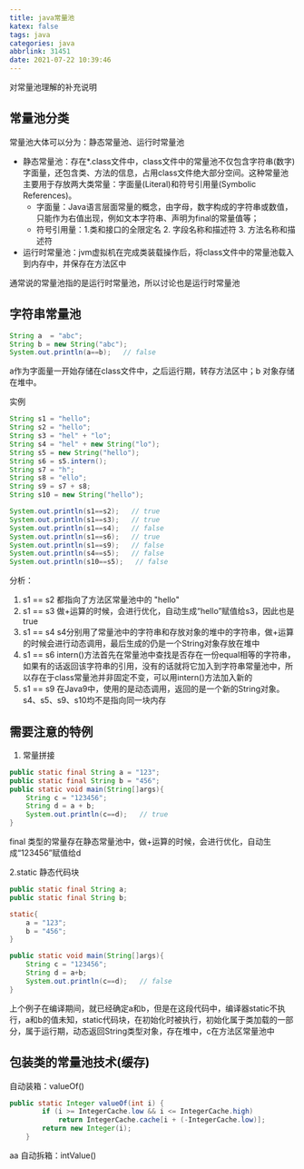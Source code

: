 ```yaml
---
title: java常量池
katex: false
tags: java
categories: java
abbrlink: 31451
date: 2021-07-22 10:39:46
---
```


对常量池理解的补充说明
<!-- more -->

## 常量池分类
常量池大体可以分为：静态常量池、运行时常量池
- 静态常量池：存在*.class文件中，class文件中的常量池不仅包含字符串(数字)字面量，还包含类、方法的信息，占用class文件绝大部分空间。这种常量池主要用于存放两大类常量：字面量(Literal)和符号引用量(Symbolic References)。
    - 字面量：Java语言层面常量的概念，由字母，数字构成的字符串或数值，只能作为右值出现，例如文本字符串、声明为final的常量值等；
    - 符号引用量：1.类和接口的全限定名 2. 字段名称和描述符  3. 方法名称和描述符
- 运行时常量池：jvm虚拟机在完成类装载操作后，将class文件中的常量池载入到内存中，并保存在方法区中

通常说的常量池指的是运行时常量池，所以讨论也是运行时常量池

## 字符串常量池
```java
String a  = "abc";
String b = new String("abc");
System.out.println(a==b);   // false
```
a作为字面量一开始存储在class文件中，之后运行期，转存方法区中；b 对象存储在堆中。

实例
```java
String s1 = "hello";
String s2 = "hello";
String s3 = "hel" + "lo";
String s4 = "hel" + new String("lo");
String s5 = new String("hello");
String s6 = s5.intern();
String s7 = "h";
String s8 = "ello";
String s9 = s7 + s8;
String s10 = new String("hello");

System.out.println(s1==s2);   // true
System.out.println(s1==s3);   // true
System.out.println(s1==s4);   // false
System.out.println(s1==s6);   // true
System.out.println(s1==s9);   // false
System.out.println(s4==s5);   // false
System.out.println(s10==s5);   // false
```
分析：
1. s1 == s2 都指向了方法区常量池中的 "hello"
2. s1 == s3 做+运算的时候，会进行优化，自动生成“hello”赋值给s3，因此也是true
3. s1 == s4 s4分别用了常量池中的字符串和存放对象的堆中的字符串，做+运算的时候会进行动态调用，最后生成的仍是一个String对象存放在堆中
4. s1 == s6 intern()方法首先在常量池中查找是否存在一份equal相等的字符串，如果有的话返回该字符串的引用，没有的话就将它加入到字符串常量池中，所以存在于class常量池并非固定不变，可以用intern()方法加入新的
5. s1 == s9 在Java9中，使用的是动态调用，返回的是一个新的String对象。s4、s5、s9、s10均不是指向同一块内存

## 需要注意的特例
1. 常量拼接
```java
public static final String a = "123";
public static final String b = "456";
public static void main(String[]args){
    String c = "123456";
    String d = a + b;
    System.out.println(c==d);   // true
}
```
final 类型的常量存在静态常量池中，做+运算的时候，会进行优化，自动生成“123456”赋值给d

2.static 静态代码块
```java
public static final String a;
public static final String b;

static{
    a = "123";
    b = "456";
}

public static void main(String[]args){
    String c = "123456";
    String d = a+b;
    System.out.println(c==d);   // false
}
```
上个例子在编译期间，就已经确定a和b，但是在这段代码中，编译器static不执行，a和b的值未知，static代码块，在初始化时被执行，初始化属于类加载的一部分，属于运行期，动态返回String类型对象，存在堆中，c在方法区常量池中

## 包装类的常量池技术(缓存)
自动装箱：valueOf() 

```java
public static Integer valueOf(int i) {
        if (i >= IntegerCache.low && i <= IntegerCache.high)
            return IntegerCache.cache[i + (-IntegerCache.low)];
        return new Integer(i);
    }
```

aa
自动拆箱：intValue()




